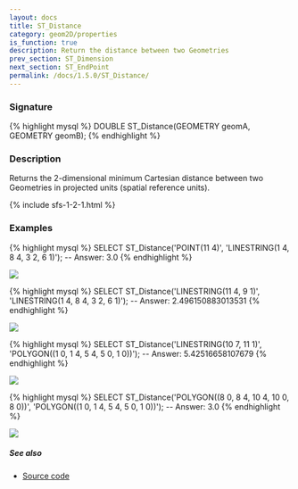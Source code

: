 ```yaml
---
layout: docs
title: ST_Distance
category: geom2D/properties
is_function: true
description: Return the distance between two Geometries
prev_section: ST_Dimension
next_section: ST_EndPoint
permalink: /docs/1.5.0/ST_Distance/
---
```


### Signature

{% highlight mysql %}
DOUBLE ST_Distance(GEOMETRY geomA, GEOMETRY geomB);
{% endhighlight %}

### Description

Returns the 2-dimensional minimum Cartesian distance between two Geometries in
projected units (spatial reference units).

{% include sfs-1-2-1.html %}

### Examples

{% highlight mysql %}
SELECT ST_Distance('POINT(11 4)',
                   'LINESTRING(1 4, 8 4, 3 2, 6 1)');
-- Answer: 3.0
{% endhighlight %}

<img class="displayed" src="../ST_Distance_1.png"/>

{% highlight mysql %}
SELECT ST_Distance('LINESTRING(11 4, 9 1)',
                   'LINESTRING(1 4, 8 4, 3 2, 6 1)');
-- Answer: 2.496150883013531
{% endhighlight %}

<img class="displayed" src="../ST_Distance_2.png"/>

{% highlight mysql %}
SELECT ST_Distance('LINESTRING(10 7, 11 1)',
                   'POLYGON((1 0, 1 4, 5 4, 5 0, 1 0))');
-- Answer: 5.42516658107679
{% endhighlight %}

<img class="displayed" src="../ST_Distance_3.png"/>

{% highlight mysql %}
SELECT ST_Distance('POLYGON((8 0, 8 4, 10 4, 10 0, 8 0))',
                   'POLYGON((1 0, 1 4, 5 4, 5 0, 1 0))');
-- Answer: 3.0
{% endhighlight %}

<img class="displayed" src="../ST_Distance_4.png"/>

##### See also

* <a href="https://github.com/orbisgis/h2gis/blob/master/h2gis-functions/src/main/java/org/h2gis/functions/spatial/properties/ST_Distance.java" target="_blank">Source code</a>

